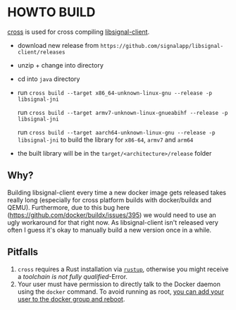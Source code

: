 # HOWTO BUILD

[cross](https://github.com/rust-embedded/cross) is used for cross compiling [libsignal-client](https://github.com/signalapp/libsignal-client).

* download new release from `https://github.com/signalapp/libsignal-client/releases`
* unzip + change into directory
* cd into `java` directory
* run `cross build --target x86_64-unknown-linux-gnu --release -p libsignal-jni`
  
  run `cross build --target armv7-unknown-linux-gnueabihf --release -p libsignal-jni`
  
  run `cross build --target aarch64-unknown-linux-gnu --release -p libsignal-jni`
to build the library for `x86-64`, `armv7` and `arm64`
* the built library will be in the `target/<architecture>/release` folder 

## Why?

Building libsignal-client every time a new docker image gets released takes really long (especially for cross platform builds with docker/buildx and QEMU). Furthermore, due to this bug here (https://github.com/docker/buildx/issues/395) we would need to use an ugly workaround for that right now. As libsignal-client isn't released very often I guess it's okay to manually build a new version once in a while.  

## Pitfalls

1. `cross` requires a Rust installation via [`rustup`](https://www.rust-lang.org/tools/install), otherwise you might receive a _toolchain is not fully qualified_-Error.
2. Your user must have permission to directly talk to the Docker daemon using the `docker` command. To avoid running as root, [you can add your user to the docker group and reboot](https://docs.docker.com/engine/install/linux-postinstall/). 
